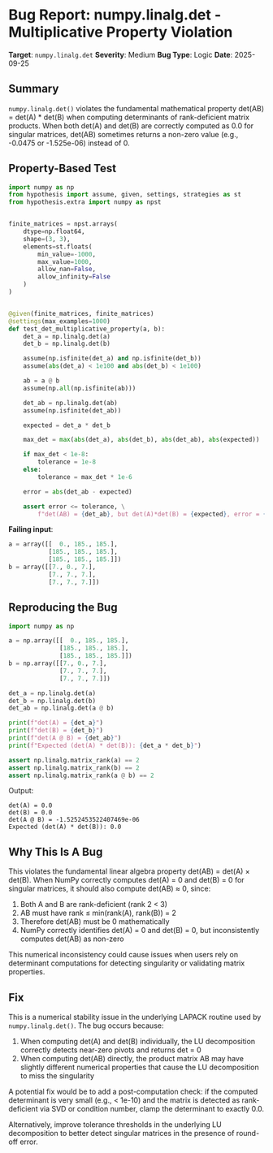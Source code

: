 # Bug Report: numpy.linalg.det - Multiplicative Property Violation

**Target**: `numpy.linalg.det`
**Severity**: Medium
**Bug Type**: Logic
**Date**: 2025-09-25

## Summary

`numpy.linalg.det()` violates the fundamental mathematical property det(AB) = det(A) * det(B) when computing determinants of rank-deficient matrix products. When both det(A) and det(B) are correctly computed as 0.0 for singular matrices, det(AB) sometimes returns a non-zero value (e.g., -0.0475 or -1.525e-06) instead of 0.

## Property-Based Test

```python
import numpy as np
from hypothesis import assume, given, settings, strategies as st
from hypothesis.extra import numpy as npst


finite_matrices = npst.arrays(
    dtype=np.float64,
    shape=(3, 3),
    elements=st.floats(
        min_value=-1000,
        max_value=1000,
        allow_nan=False,
        allow_infinity=False
    )
)


@given(finite_matrices, finite_matrices)
@settings(max_examples=1000)
def test_det_multiplicative_property(a, b):
    det_a = np.linalg.det(a)
    det_b = np.linalg.det(b)

    assume(np.isfinite(det_a) and np.isfinite(det_b))
    assume(abs(det_a) < 1e100 and abs(det_b) < 1e100)

    ab = a @ b
    assume(np.all(np.isfinite(ab)))

    det_ab = np.linalg.det(ab)
    assume(np.isfinite(det_ab))

    expected = det_a * det_b

    max_det = max(abs(det_a), abs(det_b), abs(det_ab), abs(expected))

    if max_det < 1e-8:
        tolerance = 1e-8
    else:
        tolerance = max_det * 1e-6

    error = abs(det_ab - expected)

    assert error <= tolerance, \
        f"det(AB) = {det_ab}, but det(A)*det(B) = {expected}, error = {error}, tolerance = {tolerance}"
```

**Failing input**:
```python
a = array([[  0., 185., 185.],
           [185., 185., 185.],
           [185., 185., 185.]])
b = array([[7., 0., 7.],
           [7., 7., 7.],
           [7., 7., 7.]])
```

## Reproducing the Bug

```python
import numpy as np

a = np.array([[  0., 185., 185.],
              [185., 185., 185.],
              [185., 185., 185.]])
b = np.array([[7., 0., 7.],
              [7., 7., 7.],
              [7., 7., 7.]])

det_a = np.linalg.det(a)
det_b = np.linalg.det(b)
det_ab = np.linalg.det(a @ b)

print(f"det(A) = {det_a}")
print(f"det(B) = {det_b}")
print(f"det(A @ B) = {det_ab}")
print(f"Expected (det(A) * det(B)): {det_a * det_b}")

assert np.linalg.matrix_rank(a) == 2
assert np.linalg.matrix_rank(b) == 2
assert np.linalg.matrix_rank(a @ b) == 2
```

Output:
```
det(A) = 0.0
det(B) = 0.0
det(A @ B) = -1.5252453522407469e-06
Expected (det(A) * det(B)): 0.0
```

## Why This Is A Bug

This violates the fundamental linear algebra property det(AB) = det(A) × det(B). When NumPy correctly computes det(A) = 0 and det(B) = 0 for singular matrices, it should also compute det(AB) ≈ 0, since:

1. Both A and B are rank-deficient (rank 2 < 3)
2. AB must have rank ≤ min(rank(A), rank(B)) = 2
3. Therefore det(AB) must be 0 mathematically
4. NumPy correctly identifies det(A) = 0 and det(B) = 0, but inconsistently computes det(AB) as non-zero

This numerical inconsistency could cause issues when users rely on determinant computations for detecting singularity or validating matrix properties.

## Fix

This is a numerical stability issue in the underlying LAPACK routine used by `numpy.linalg.det()`. The bug occurs because:

1. When computing det(A) and det(B) individually, the LU decomposition correctly detects near-zero pivots and returns det = 0
2. When computing det(AB) directly, the product matrix AB may have slightly different numerical properties that cause the LU decomposition to miss the singularity

A potential fix would be to add a post-computation check: if the computed determinant is very small (e.g., < 1e-10) and the matrix is detected as rank-deficient via SVD or condition number, clamp the determinant to exactly 0.0.

Alternatively, improve tolerance thresholds in the underlying LU decomposition to better detect singular matrices in the presence of round-off error.